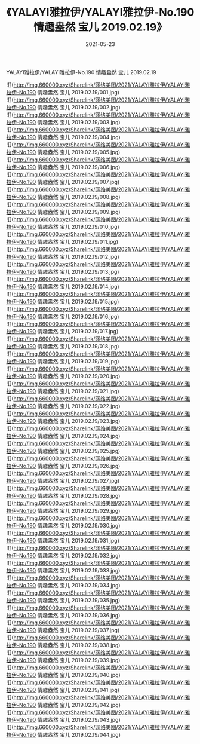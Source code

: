 ﻿---
layout: post
title:  《YALAYI雅拉伊/YALAYI雅拉伊-No.190 情趣盎然 宝儿 2019.02.19》
date:   2021-05-23
img: http://img.660000.xyz/Sharelink/网络美图/2021/YALAYI雅拉伊/YALAYI雅拉伊-No.190 情趣盎然 宝儿 2019.02.19/000.jpg
categories: [美女, 清纯, 唯美]
---

YALAYI雅拉伊/YALAYI雅拉伊-No.190 情趣盎然 宝儿 2019.02.19

 ![](http://img.660000.xyz/Sharelink/网络美图/2021/YALAYI雅拉伊/YALAYI雅拉伊-No.190 情趣盎然 宝儿 2019.02.19/001.jpg) <br>![](http://img.660000.xyz/Sharelink/网络美图/2021/YALAYI雅拉伊/YALAYI雅拉伊-No.190 情趣盎然 宝儿 2019.02.19/002.jpg) <br>![](http://img.660000.xyz/Sharelink/网络美图/2021/YALAYI雅拉伊/YALAYI雅拉伊-No.190 情趣盎然 宝儿 2019.02.19/003.jpg) <br>![](http://img.660000.xyz/Sharelink/网络美图/2021/YALAYI雅拉伊/YALAYI雅拉伊-No.190 情趣盎然 宝儿 2019.02.19/004.jpg) <br>![](http://img.660000.xyz/Sharelink/网络美图/2021/YALAYI雅拉伊/YALAYI雅拉伊-No.190 情趣盎然 宝儿 2019.02.19/005.jpg) <br>![](http://img.660000.xyz/Sharelink/网络美图/2021/YALAYI雅拉伊/YALAYI雅拉伊-No.190 情趣盎然 宝儿 2019.02.19/006.jpg) <br>![](http://img.660000.xyz/Sharelink/网络美图/2021/YALAYI雅拉伊/YALAYI雅拉伊-No.190 情趣盎然 宝儿 2019.02.19/007.jpg) <br>![](http://img.660000.xyz/Sharelink/网络美图/2021/YALAYI雅拉伊/YALAYI雅拉伊-No.190 情趣盎然 宝儿 2019.02.19/008.jpg) <br>![](http://img.660000.xyz/Sharelink/网络美图/2021/YALAYI雅拉伊/YALAYI雅拉伊-No.190 情趣盎然 宝儿 2019.02.19/009.jpg) <br>![](http://img.660000.xyz/Sharelink/网络美图/2021/YALAYI雅拉伊/YALAYI雅拉伊-No.190 情趣盎然 宝儿 2019.02.19/010.jpg) <br>![](http://img.660000.xyz/Sharelink/网络美图/2021/YALAYI雅拉伊/YALAYI雅拉伊-No.190 情趣盎然 宝儿 2019.02.19/011.jpg) <br>![](http://img.660000.xyz/Sharelink/网络美图/2021/YALAYI雅拉伊/YALAYI雅拉伊-No.190 情趣盎然 宝儿 2019.02.19/012.jpg) <br>![](http://img.660000.xyz/Sharelink/网络美图/2021/YALAYI雅拉伊/YALAYI雅拉伊-No.190 情趣盎然 宝儿 2019.02.19/013.jpg) <br>![](http://img.660000.xyz/Sharelink/网络美图/2021/YALAYI雅拉伊/YALAYI雅拉伊-No.190 情趣盎然 宝儿 2019.02.19/014.jpg) <br>![](http://img.660000.xyz/Sharelink/网络美图/2021/YALAYI雅拉伊/YALAYI雅拉伊-No.190 情趣盎然 宝儿 2019.02.19/015.jpg) <br>![](http://img.660000.xyz/Sharelink/网络美图/2021/YALAYI雅拉伊/YALAYI雅拉伊-No.190 情趣盎然 宝儿 2019.02.19/016.jpg) <br>![](http://img.660000.xyz/Sharelink/网络美图/2021/YALAYI雅拉伊/YALAYI雅拉伊-No.190 情趣盎然 宝儿 2019.02.19/017.jpg) <br>![](http://img.660000.xyz/Sharelink/网络美图/2021/YALAYI雅拉伊/YALAYI雅拉伊-No.190 情趣盎然 宝儿 2019.02.19/018.jpg) <br>![](http://img.660000.xyz/Sharelink/网络美图/2021/YALAYI雅拉伊/YALAYI雅拉伊-No.190 情趣盎然 宝儿 2019.02.19/019.jpg) <br>![](http://img.660000.xyz/Sharelink/网络美图/2021/YALAYI雅拉伊/YALAYI雅拉伊-No.190 情趣盎然 宝儿 2019.02.19/020.jpg) <br>![](http://img.660000.xyz/Sharelink/网络美图/2021/YALAYI雅拉伊/YALAYI雅拉伊-No.190 情趣盎然 宝儿 2019.02.19/021.jpg) <br>![](http://img.660000.xyz/Sharelink/网络美图/2021/YALAYI雅拉伊/YALAYI雅拉伊-No.190 情趣盎然 宝儿 2019.02.19/022.jpg) <br>![](http://img.660000.xyz/Sharelink/网络美图/2021/YALAYI雅拉伊/YALAYI雅拉伊-No.190 情趣盎然 宝儿 2019.02.19/023.jpg) <br>![](http://img.660000.xyz/Sharelink/网络美图/2021/YALAYI雅拉伊/YALAYI雅拉伊-No.190 情趣盎然 宝儿 2019.02.19/024.jpg) <br>![](http://img.660000.xyz/Sharelink/网络美图/2021/YALAYI雅拉伊/YALAYI雅拉伊-No.190 情趣盎然 宝儿 2019.02.19/025.jpg) <br>![](http://img.660000.xyz/Sharelink/网络美图/2021/YALAYI雅拉伊/YALAYI雅拉伊-No.190 情趣盎然 宝儿 2019.02.19/026.jpg) <br>![](http://img.660000.xyz/Sharelink/网络美图/2021/YALAYI雅拉伊/YALAYI雅拉伊-No.190 情趣盎然 宝儿 2019.02.19/027.jpg) <br>![](http://img.660000.xyz/Sharelink/网络美图/2021/YALAYI雅拉伊/YALAYI雅拉伊-No.190 情趣盎然 宝儿 2019.02.19/028.jpg) <br>![](http://img.660000.xyz/Sharelink/网络美图/2021/YALAYI雅拉伊/YALAYI雅拉伊-No.190 情趣盎然 宝儿 2019.02.19/029.jpg) <br>![](http://img.660000.xyz/Sharelink/网络美图/2021/YALAYI雅拉伊/YALAYI雅拉伊-No.190 情趣盎然 宝儿 2019.02.19/030.jpg) <br>![](http://img.660000.xyz/Sharelink/网络美图/2021/YALAYI雅拉伊/YALAYI雅拉伊-No.190 情趣盎然 宝儿 2019.02.19/031.jpg) <br>![](http://img.660000.xyz/Sharelink/网络美图/2021/YALAYI雅拉伊/YALAYI雅拉伊-No.190 情趣盎然 宝儿 2019.02.19/032.jpg) <br>![](http://img.660000.xyz/Sharelink/网络美图/2021/YALAYI雅拉伊/YALAYI雅拉伊-No.190 情趣盎然 宝儿 2019.02.19/033.jpg) <br>![](http://img.660000.xyz/Sharelink/网络美图/2021/YALAYI雅拉伊/YALAYI雅拉伊-No.190 情趣盎然 宝儿 2019.02.19/034.jpg) <br>![](http://img.660000.xyz/Sharelink/网络美图/2021/YALAYI雅拉伊/YALAYI雅拉伊-No.190 情趣盎然 宝儿 2019.02.19/035.jpg) <br>![](http://img.660000.xyz/Sharelink/网络美图/2021/YALAYI雅拉伊/YALAYI雅拉伊-No.190 情趣盎然 宝儿 2019.02.19/036.jpg) <br>![](http://img.660000.xyz/Sharelink/网络美图/2021/YALAYI雅拉伊/YALAYI雅拉伊-No.190 情趣盎然 宝儿 2019.02.19/037.jpg) <br>![](http://img.660000.xyz/Sharelink/网络美图/2021/YALAYI雅拉伊/YALAYI雅拉伊-No.190 情趣盎然 宝儿 2019.02.19/038.jpg) <br>![](http://img.660000.xyz/Sharelink/网络美图/2021/YALAYI雅拉伊/YALAYI雅拉伊-No.190 情趣盎然 宝儿 2019.02.19/039.jpg) <br>![](http://img.660000.xyz/Sharelink/网络美图/2021/YALAYI雅拉伊/YALAYI雅拉伊-No.190 情趣盎然 宝儿 2019.02.19/040.jpg) <br>![](http://img.660000.xyz/Sharelink/网络美图/2021/YALAYI雅拉伊/YALAYI雅拉伊-No.190 情趣盎然 宝儿 2019.02.19/041.jpg) <br>![](http://img.660000.xyz/Sharelink/网络美图/2021/YALAYI雅拉伊/YALAYI雅拉伊-No.190 情趣盎然 宝儿 2019.02.19/042.jpg) <br>![](http://img.660000.xyz/Sharelink/网络美图/2021/YALAYI雅拉伊/YALAYI雅拉伊-No.190 情趣盎然 宝儿 2019.02.19/043.jpg) <br>![](http://img.660000.xyz/Sharelink/网络美图/2021/YALAYI雅拉伊/YALAYI雅拉伊-No.190 情趣盎然 宝儿 2019.02.19/044.jpg) <br>